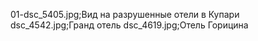 01-dsc_5405.jpg;Вид на разрушенные отели в Купари
dsc_4542.jpg;Гранд отель
dsc_4619.jpg;Отель Горицина
